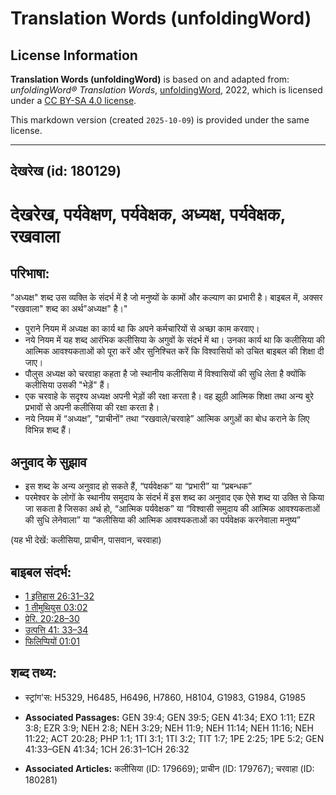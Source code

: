 # Translation Words (unfoldingWord)

## License Information

**Translation Words (unfoldingWord)** is based on and adapted from: _unfoldingWord® Translation Words_, [unfoldingWord](https://unfoldingword.org/utw), 2022, which is licensed under a [CC BY-SA 4.0 license](https://creativecommons.org/licenses/by-sa/4.0/legalcode.en).

This markdown version (created `2025-10-09`) is provided under the same license.



--------------------------------

## देखरेख (id: 180129)

देखरेख, पर्यवेक्षण, पर्यवेक्षक, अध्यक्ष, पर्यवेक्षक, रखवाला
===========================================================

परिभाषा:
--------

"अध्यक्ष" शब्द उस व्यक्ति के संदर्भ में है जो मनुष्यों के कामों और कल्याण का प्रभारी है। बाइबल में, अक्सर "रखवाला" शब्द का अर्थ"अध्यक्ष" है।"

* पुराने नियम में अध्यक्ष का कार्य था कि अपने कर्मचारियों से अच्छा काम करवाए।
* नये नियम में यह शब्द आरंभिक कलीसिया के अगुवों के संदर्भ में था। उनका कार्य था कि कलीसिया की आत्मिक आवश्यकताओं को पूरा करें और सुनिश्चित करें कि विश्वासियों को उचित बाइबल की शिक्षा दी जाए।
* पौलुस अध्यक्ष को चरवाहा कहता है जो स्थानीय कलीसिया में विश्वासियों की सुधि लेता है क्योंकि कलीसिया उसकी "भेड़ें" हैं।
* एक चरवाहे के सदृश्य अध्यक्ष अपनी भेड़ों की रक्षा करता है। वह झूठी आत्मिक शिक्षा तथा अन्य बुरे प्रभावों से अपनी कलीसिया की रक्षा करता है।
* नये नियम में “अध्यक्ष”, "प्राचीनों" तथा “रखवाले/चरवाहे” आत्मिक अगुओं का बोध कराने के लिए विभिन्न शब्द हैं।

अनुवाद के सुझाव
---------------

* इस शब्द के अन्य अनुवाद हो सकते हैं, “पर्यवेक्षक” या “प्रभारी” या “प्रबन्धक”
* परमेश्वर के लोगों के स्थानीय समुदाय के संदर्भ में इस शब्द का अनुवाद एक ऐसे शब्द या उक्ति से किया जा सकता है जिसका अर्थ हो, “आत्मिक पर्यवेक्षक” या “विश्वासी समुदाय की आत्मिक आवश्यकताओं की सुधि लेनेवाला” या “कलीसिया की आत्मिक आवश्यकताओं का पर्यवेक्षक करनेवाला मनुष्य”

(यह भी देखें: कलीसिया, प्राचीन, पासवान, चरवाहा)

बाइबल संदर्भ:
-------------

* [1 इतिहास 26:31–32](https://ref.ly/1Chr0:0)
* [1 तीमुथियुस 03:02](https://ref.ly/1Tim0:0)
* [प्रेरि. 20:28–30](https://ref.ly/Acts20:28-Acts20:30)
* [उत्पत्ति 41: 33–34](https://ref.ly/Gen41:0)
* [फिलिप्पियों 01:01](https://ref.ly/Phil1:1)

शब्द तथ्य:
----------

* स्ट्रांग'स: H5329, H6485, H6496, H7860, H8104, G1983, G1984, G1985

* **Associated Passages:** GEN 39:4; GEN 39:5; GEN 41:34; EXO 1:11; EZR 3:8; EZR 3:9; NEH 2:8; NEH 3:29; NEH 11:9; NEH 11:14; NEH 11:16; NEH 11:22; ACT 20:28; PHP 1:1; 1TI 3:1; 1TI 3:2; TIT 1:7; 1PE 2:25; 1PE 5:2; GEN 41:33–GEN 41:34; 1CH 26:31–1CH 26:32
* **Associated Articles:** कलीसिया (ID: 179669); प्राचीन (ID: 179767); चरवाहा (ID: 180281)

